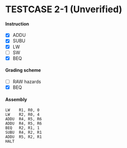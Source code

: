 # TESTCASE 2-1 (Unverified)

#### Instruction
- [x] ADDU
- [x] SUBU
- [x] LW
- [ ] SW
- [x] BEQ

#### Grading scheme
- [ ] RAW hazards
- [x] BEQ

#### Assembly
```
LW    R1, R0, 0
LW    R2, R0, 4
ADDU  R4, R5, R6
ADDU  R4, R5, R6
BEQ   R2, R1, 1
SUBU  R4, R2, R1
ADDU  R5, R2, R1
HALT
```